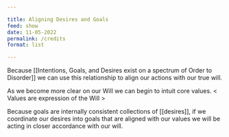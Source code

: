 ```yaml
---

title: Aligning Desires and Goals
feed: show
date: 11-05-2022
permalink: /credits
format: list

---
```


Because [[Intentions, Goals, and Desires exist on a spectrum of Order to Disorder]] we can use this relationship to align our actions with our true will.

As we become more clear on our Will we can begin to intuit core values. 
< Values are expression of the Will >

Because goals are internally consistent collections of [[desires]], if we coordinate our desires into goals that are aligned with our values we will be acting in closer accordance with our will.